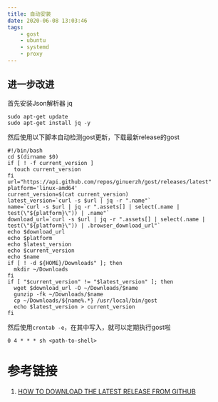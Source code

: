 ```yaml
---
title: 自动安装
date: 2020-06-08 13:03:46
tags: 
	- gost
	- ubuntu
	- systemd
	- proxy
---
```


## 进一步改进

首先安装Json解析器 jq
```shell
sudo apt-get update
sudo apt-get install jq -y
```
然后使用以下脚本自动检测gost更新，下载最新release的gost
```shell
#!/bin/bash
cd $(dirname $0)
if [ ! -f current_version ]
  touch current_version
fi
url="https://api.github.com/repos/ginuerzh/gost/releases/latest"
platform='linux-amd64'
current_version=$(cat current_version)
latest_version=`curl -s $url | jq -r ".name"`
name=`curl -s $url | jq -r ".assets[] | select(.name | test(\"${platform}\")) | .name"`
download_url=`curl -s $url | jq -r ".assets[] | select(.name | test(\"${platform}\")) | .browser_download_url"`
echo $download_url
echo $platform
echo $latest_version
echo $current_version
echo $name
if [ ! -d ${HOME}/Downloads" ]; then
  mkdir ~/Downloads
fi
if [ "$current_version" != "$latest_version" ]; then
  wget $download_url -O ~/Downloads/$name
  gunzip -fk ~/Downloads/$name
  cp ~/Downloads/${name%.*} /usr/local/bin/gost
  echo $latest_version > current_version
fi
```
然后使用`crontab -e`，在其中写入，就可以定期执行gost啦
```shell
0 4 * * * sh <path-to-shell>
```

# 参考链接

1. [HOW TO DOWNLOAD THE LATEST RELEASE FROM GITHUB](https://starkandwayne.com/blog/how-to-download-the-latest-release-from-github/)
